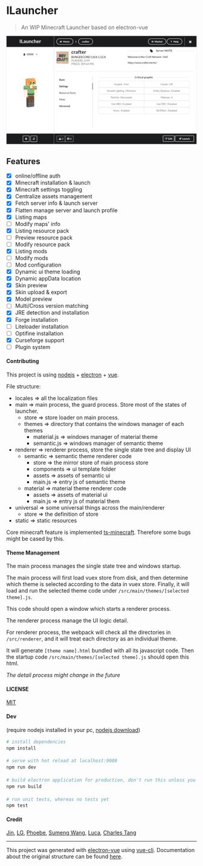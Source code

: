 # ILauncher

> An WIP Minecraft Launcher based on electron-vue 

![Image](/misc/0.png)

## Features 

 - [x] online/offline auth
 - [x] Minecraft installation & launch
 - [x] Minecraft settings toggling
 - [x] Centralize assets management
 - [x] Fetch server info & launch server
 - [x] Flatten manage server and launch profile
 - [x] Listing maps
 - [ ] Modify maps' info
 - [x] Listing resource pack
 - [ ] Preview resource pack
 - [ ] Modify resource pack
 - [x] Listing mods
 - [ ] Modify mods
 - [ ] Mod configuration
 - [x] Dynamic ui theme loading
 - [x] Dynamic appData location
 - [x] Skin preview
 - [x] Skin upload & export
 - [x] Model preview
 - [ ] Multi/Cross version matching 
 - [x] JRE detection and installation 
 - [x] Forge installation
 - [ ] Liteloader installation
 - [ ] Optifine installation
 - [x] Curseforge support
 - [ ] Plugin system

#### Contributing

This project is using [nodejs](https://nodejs.org/) + [electron](https://electron.atom.io) + [vue](https://vuejs.org).

File structure:

- locales => all the localization files
- main => main process, the guard process. Store most of the states of launcher.
    - store => store loader on main process. 
    - themes => directory that contains the windows manager of each themes
        - material.js => windows manager of material theme
        - semantic.js => windows manager of semantic theme
- renderer => renderer process, store the single state tree and display UI
    - semantic => semantic theme renderer code
        - store => the mirror store of main process store
        - components => ui template folder
        - assets => assets of semantic ui
        - main.js => entry js of semantic theme
    - material => material theme renderer code
        - assets => assets of material ui
        - main.js => entry js of material them
- universal => some universal things across the main/renderer
    - store => the definition of store
- static => static resources

Core minecraft feature is implemented [ts-minecraft](https://github.com/InfinityStudio/ts-minecraft). Therefore some bugs might be cased by this.

#### Theme Management

The main process manages the single state tree and windows startup.

The main process will first load vuex store from disk, and then determine which theme is selected according to the data in vuex store. Finally, it will load and run the selected theme code under `/src/main/themes/[selected theme].js`.

This code should open a window which starts a renderer process.

The renderer process manage the UI logic detail.

For renderer process, the webpack will check all the directories in `/src/renderer`, and it will treat each directory as an individual theme.

It will generate `[theme name].html` bundled with all its javascript code. Then the startup code `/src/main/themes/[selected theme].js` should open this html.

*The detail process might change in the future*

#### LICENSE 

[MIT](LICENSE)

#### Dev

(require nodejs installed in your pc, [nodejs download](https://nodejs.org/))

``` bash
# install dependencies
npm install

# serve with hot reload at localhost:9080
npm run dev

# build electron application for production, don't run this unless you really want to make a product env.... use npm run dev to dev
npm run build

# run unit tests, whereas no tests yet
npm test


```

#### Credit

[Jin](https://github.com/Indexyz), [LG](https://github.com/LasmGratel), [Phoebe](https://github.com/PhoebezZ), [Sumeng Wang](https://github.com/darkkingwsm), [Luca](https://github.com/LucaIsGenius), [Charles Tang](https://github.com/CharlesQT)

---

This project was generated with [electron-vue](https://github.com/SimulatedGREG/electron-vue) using [vue-cli](https://github.com/vuejs/vue-cli). Documentation about the original structure can be found [here](https://simulatedgreg.gitbooks.io/electron-vue/content/index.html).
